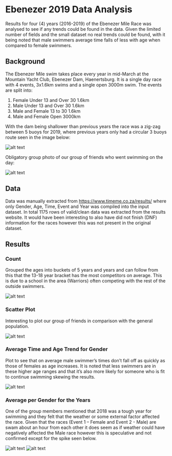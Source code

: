 # Ebenezer 2019 Data Analysis

Results for four (4) years (2016-2019) of the Ebenezer Mile Race was analysed to see if any trends could be found in the data. Given the limited number of fields and the small dataset no real trends could be found, with it being noted that male swimmers average time falls of less with age when compared to female swimmers. 
## Background
The Ebenezer Mile swim takes place every year in mid-March at the Mountain Yacht Club, Ebenezer Dam, Haenertsburg. It is a single day race with 4 events, 3x1.6km swims and a single open 3000m swim. The events are split into:
1.	Female Under 13 and Over 30 1.6km
2.	Male Under 13 and Over 30 1.6km
3.	Male and Female 13 to 30 1.6km
4.	Male and Female Open 3000km

With the dam being shallower than previous years the race was a zig-zag between 5 buoys for 2019, where previous years only had a circular 3 buoys route seen in the image below:

![alt text](https://github.com/rokaN8/ebenezer/blob/master/Photos/Ebenezer_Race.jpeg?raw=true)

Obligatory group photo of our group of friends who went swimming on the day:

![alt text](https://github.com/rokaN8/ebenezer/blob/master/Photos/Ebenezer_GroupPhoto.jpg?raw=true)

## Data
Data was manually extracted from https://www.timeme.co.za/results/ where only Gender, Age, Time, Event and Year was compiled into the input dataset. In total 1175 rows of valid/clean data was extracted from the results website. It would have been interesting to also have did not finish (DNF) information for the races however this was not present in the original dataset.
## Results 
### Count
Grouped the ages into buckets of 5 years and years and can follow from this that the 13-18 year bracket has the most competitors on average. This is due to a school in the area (Warriors) often competing with the rest of the outside swimmers.

![alt text](https://raw.githubusercontent.com/rokaN8/ebenezer/master/Results/Count.png)

### Scatter Plot
Interesting to plot our group of friends in comparison with the general population.

![alt text](https://github.com/rokaN8/ebenezer/blob/master/Results/Scatter.png?raw=true)

### Average Time and Age Trend for Gender
Plot to see that on average male swimmer’s times don’t fall off as quickly as those of females as age increases. It is noted that less swimmers are in these higher age ranges and that it’s also more likely for someone who is fit to continue swimming skewing the results.

![alt text](https://github.com/rokaN8/ebenezer/blob/master/Results/Trend.png?raw=true)

### Average per Gender for the Years
One of the group members mentioned that 2018 was a tough year for swimming and they felt that the weather or some external factor affected the race. Given that the races (Event 1 – Female and Event 2 - Male) are swam about an hour from each other it does seem as if weather could have negatively affected the Male race however this is speculative and not confirmed except for the spike seen below.

![alt text](https://github.com/rokaN8/ebenezer/blob/master/Results/AverageLine.png?raw=true)
![alt text](https://github.com/rokaN8/ebenezer/blob/master/Results/AgeAverageCount.png?raw=true)
